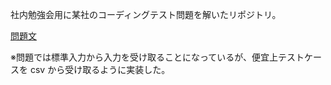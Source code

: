 社内勉強会用に某社のコーディングテスト問題を解いたリポジトリ。

[問題文](https://github.com/keisuke90/coding-test-challenge/blob/main/issue.md)

※問題では標準入力から入力を受け取ることになっているが、便宜上テストケースを csv から受け取るように実装した。
